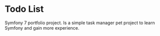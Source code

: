 # Todo List
Symfony 7 portfolio project.
Is a simple task manager pet project to learn Symfony and gain more experience.
